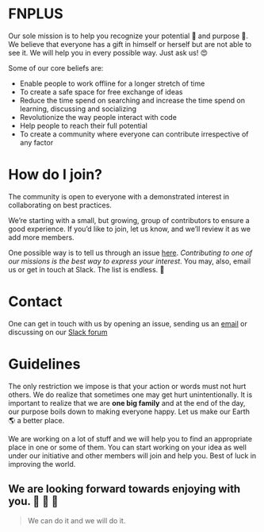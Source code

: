 # FNPLUS

Our sole mission is to help you recognize your potential :muscle:  and purpose :musical_note:. We believe that everyone has a gift in himself or herself but are not able to see it. We will help you in every possible way. Just ask us! :heart_eyes: 

Some of our core beliefs are:
* Enable people to work offline for a longer stretch of time
* To create a safe space for free exchange of ideas
* Reduce the time spend on searching and increase the time spend on learning, discussing and socializing
* Revolutionize the way people interact with code
* Help people to reach their full potential
* To create a community where everyone can contribute irrespective of any factor

# How do I join?

The community is open to everyone with a demonstrated interest in collaborating on best practices.

We’re starting with a small, but growing, group of contributors to ensure a good experience. If you’d like to join, let us know, and we’ll review it as we add more members.

One possible way is to tell us through an issue [here](https://github.com/fnplus/join_fnplus/issues/new). _Contributing to one of our missions is the best way to express your interest_. You may, also, email us or get in touch at Slack. The list is endless. :rocket: 

# Contact

One can get in touch with us by opening an issue, sending us an [email](mailto:support@fnplus.tech) or discussing on our [Slack forum](https://join.slack.com/t/fnplus/shared_invite/enQtNTQyNTM1NDI2NDIyLTM2NTE2YTFmN2FiNjFmN2M2ODRhY2ViY2QwMjY5NDRlMzhiZDJlNWFlOWFiZWRjNzQ1YjVmYTFjNDcwNDY4MTQ)

# Guidelines

The only restriction we impose is that your action or words must not hurt others. We do realize that sometimes one may get hurt unintentionally. It is important to realize that we are **one big family** and at the end of the day, our purpose boils down to making everyone happy. Let us make our Earth :earth_americas: a better place.

We are working on a lot of stuff and we will help you to find an appropriate place in one or some of them. You can start working on your idea as well under our initiative and other members will join and help you. Best of luck in improving the world.

## We are looking forward towards enjoying with you. :wine_glass: :cake: :dancer: 

> We can do it and we will do it. 

